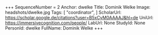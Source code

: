 +++
SequenceNumber =  2
Anchor: dwelke
Title: Dominik Welke
Image: headshots/dwelke.jpg
Tags: [ "coordinator", ]
ScholarUrl: https://scholar.google.de/citations?user=B5xCyM0AAAAJ&hl=de
UniUrl: https://immersivecognition.com/people/
LabUrl: None
StudyId: None
PersonId: dwelke
FullName: Dominik Welke
+++